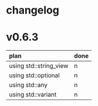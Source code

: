 changelog
===



# v0.6.3

|plan | done | 
|:---- |:-----|
|using std::string_view| n    |
|using std::optional | n |
|using std::any | n |
|using std::variant | n |
